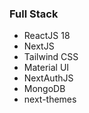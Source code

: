 ### Full Stack
- ReactJS 18
- NextJS
- Tailwind CSS
- Material UI
- NextAuthJS
- MongoDB
- next-themes
